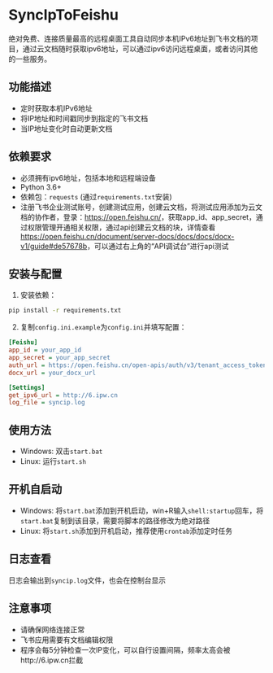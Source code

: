 # SyncIpToFeishu

绝对免费、连接质量最高的远程桌面工具自动同步本机IPv6地址到飞书文档的项目，通过云文档随时获取ipv6地址，可以通过ipv6访问远程桌面，或者访问其他的一些服务。

## 功能描述

- 定时获取本机IPv6地址
- 将IP地址和时间戳同步到指定的飞书文档
- 当IP地址变化时自动更新文档

## 依赖要求

- 必须拥有ipv6地址，包括本地和远程端设备
- Python 3.6+
- 依赖包：`requests` (通过`requirements.txt`安装)
- 注册飞书企业测试账号，创建测试应用，创建云文档，将测试应用添加为云文档的协作者，登录：<https://open.feishu.cn/>，获取app_id、app_secret，通过权限管理开通相关权限，通过api创建云文档的块，详情查看<https://open.feishu.cn/document/server-docs/docs/docs/docx-v1/guide#de57678b>，可以通过右上角的“API调试台”进行api测试

## 安装与配置

1. 安装依赖：
```bash
pip install -r requirements.txt
```

2. 复制`config.ini.example`为`config.ini`并填写配置：
```ini
[Feishu]
app_id = your_app_id
app_secret = your_app_secret
auth_url = https://open.feishu.cn/open-apis/auth/v3/tenant_access_token/internal
docx_url = your_docx_url

[Settings]
get_ipv6_url = http://6.ipw.cn
log_file = syncip.log
```

## 使用方法

- Windows: 双击`start.bat`
- Linux: 运行`start.sh`

## 开机自启动

- Windows: 将`start.bat`添加到开机启动，win+R输入`shell:startup`回车，将`start.bat`复制到该目录，需要将脚本的路径修改为绝对路径
- Linux: 将`start.sh`添加到开机启动，推荐使用`crontab`添加定时任务

## 日志查看

日志会输出到`syncip.log`文件，也会在控制台显示

## 注意事项

- 请确保网络连接正常
- 飞书应用需要有文档编辑权限
- 程序会每5分钟检查一次IP变化，可以自行设置间隔，频率太高会被http://6.ipw.cn拦截
